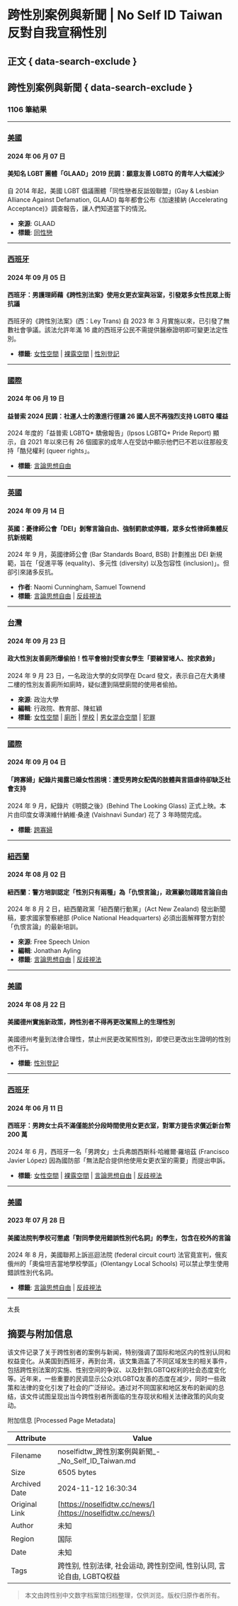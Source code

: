 # 跨性別案例與新聞 | No Self ID Taiwan 反對自我宣稱性別

## 正文 { data-search-exclude }


## 跨性別案例與新聞 { data-search-exclude }

### 1106 筆結果

---

### [美國](https://noselfidtw.cc/regions/%e7%be%8e%e5%9c%8b/)

#### 2024 年 06 月 07 日

#### 美知名 LGBT 團體「GLAAD」2019 民調：願意友善 LGBTQ 的青年人大幅減少

自 2014 年起，美國 LGBT 倡議團體「同性戀者反詆毁聯盟」(Gay & Lesbian Alliance Against Defamation, GLAAD) 每年都會公布《加速接納 (Accelerating Acceptance)》調查報告，讓人們知道當下的情況。

- **來源**: GLAAD
- **標籤**: [同性戀](https://noselfidtw.cc/tags/%e5%90%8c%e6%80%a7%e6%88%80/) 

---

### [西班牙](https://noselfidtw.cc/regions/%e8%a5%bf%e7%8f%ad%e7%89%99/)

#### 2024 年 09 月 05 日

#### 西班牙：男護理師藉《跨性別法案》使用女更衣室與浴室，引發眾多女性民眾上街抗議

西班牙的《跨性別法案》(西：Ley Trans) 自 2023 年 3 月實施以來，已引發了無數社會爭議。該法允許年滿 16 歲的西班牙公民不需提供醫療證明即可變更法定性別。

- **標籤**: [女性空間](https://noselfidtw.cc/tags/%e5%a5%b3%e6%80%a7%e7%a9%ba%e9%96%93/) | [裸露空間](https://noselfidtw.cc/tags/%e8%a3%b8%e9%9c%b2%e7%a9%ba%e9%96%93/) | [性別登記](https://noselfidtw.cc/tags/%e6%80%a7%e5%88%a5%e7%99%bb%e8%a8%98/)

---

### [國際](https://noselfidtw.cc/regions/%e5%9c%8b%e9%9a%9b/)

#### 2024 年 06 月 19 日

#### 益普索 2024 民調：社運人士的激進行徑讓 26 國人民不再強烈支持 LGBTQ 權益

2024 年度的「益普索 LGBTQ+ 驕傲報告」(Ipsos LGBTQ+ Pride Report) 顯示，自 2021 年以來已有 26 個國家的成年人在受訪中顯示他們已不若以往那般支持「酷兒權利 (queer rights」。

- **標籤**: [言論思想自由](https://noselfidtw.cc/tags/%e8%a8%80%e8%ab%96%e6%80%9d%e6%83%b3%e8%87%aa%e7%94%b1/) 

---

### [英國](https://noselfidtw.cc/regions/%e8%8b%b1%e5%9c%8b/)

#### 2024 年 09 月 14 日

#### 英國：憂律師公會「DEI」剝奪言論自由、強制罰款或停職，眾多女性律師集體反抗新規範

2024 年 9 月，英國律師公會 (Bar Standards Board, BSB) 計劃推出 DEI 新規範，旨在「促進平等 (equality)、多元性 (diversity) 以及包容性 (inclusion)」。但卻引來諸多反抗。

- **作者**: Naomi Cunningham, Samuel Townend
- **標籤**: [言論思想自由](https://noselfidtw.cc/tags/%e8%a8%80%e8%ab%96%e6%80%9d%e6%83%b3%e8%87%aa%e7%94%b1/) | [反歧視法](https://noselfidtw.cc/tags/%e5%8f%8d%e6%ad%a7%e8%a6%96%e6%b3%95/)

---

### [台灣](https://noselfidtw.cc/regions/%e5%8f%b0%e7%81%a3/)

#### 2024 年 09 月 23 日

#### 政大性別友善廁所爆偷拍！性平會檢討受害女學生「要練習堵人、按求救鈴」

2024 年 9 月 23 日，一名政治大學的女同學在 Dcard 發文，表示自己在大勇樓二樓的性別友善廁所如廁時，疑似遭到隔壁廁間的使用者偷拍。

- **來源**: 政治大學
- **編輯**: 行政院、教育部、陳虹穎
- **標籤**: [女性空間](https://noselfidtw.cc/tags/%e5%a5%b3%e6%80%a7%e7%a9%ba%e9%96%93/) | [廁所](https://noselfidtw.cc/tags/%e5%bb%81%e6%89%80/) | [學校](https://noselfidtw.cc/tags/%e5%ad%b8%e6%a0%a1/) | [男女混合空間](https://noselfidtw.cc/tags/%e7%94%b7%e5%a5%b3%e6%b7%b7%e5%90%88%e7%a9%ba%e9%96%93/) | [犯罪](https://noselfidtw.cc/tags/%e7%8a%af%e7%bd%aa/)

---

### [國際](https://noselfidtw.cc/regions/%e5%9c%8b%e9%9a%9b/)

#### 2024 年 09 月 04 日

#### 「跨寡婦」紀錄片揭露已婚女性困境：遭受男跨女配偶的肢體與言語虐待卻缺乏社會支持

2024 年 9 月，紀錄片《明鏡之後》(Behind The Looking Glass) 正式上映。本片由印度女導演維什納維·桑達 (Vaishnavi Sundar) 花了 3 年時間完成。

- **標籤**: [跨寡婦](https://noselfidtw.cc/tags/%e8%b7%a8%e5%af%a1%e5%a9%a6/)

---

### [紐西蘭](https://noselfidtw.cc/regions/%e7%b4%90%e8%a5%bf%e8%98%ad/)

#### 2024 年 08 月 02 日

#### 紐西蘭：警方培訓認定「性別只有兩種」為「仇恨言論」，政黨籲勿踐踏言論自由

2024 年 8 月 2 日，紐西蘭政黨「紐西蘭行動黨」(Act New Zealand) 發出新聞稿，要求國家警察總部 (Police National Headquarters) 必須出面解釋警方對於「仇恨言論」的最新培訓。

- **來源**: Free Speech Union
- **編輯**: Jonathan Ayling
- **標籤**: [言論思想自由](https://noselfidtw.cc/tags/%e8%a8%80%e8%ab%96%e6%80%9d%e6%83%b3%e8%87%aa%e7%94%b1/) | [反歧視法](https://noselfidtw.cc/tags/%e5%8f%8d%e6%ad%a7%e8%a6%96%e6%b3%95/)

---

### [美國](https://noselfidtw.cc/regions/%e7%be%8e%e5%9c%8b/)

#### 2024 年 08 月 22 日

#### 美國德州實施新政策，跨性別者不得再更改駕照上的生理性別

美國德州考量到法律合理性，禁止州民更改駕照性別，即使已更改出生證明的性別也不行。

- **標籤**: [性別登記](https://noselfidtw.cc/tags/%e6%80%a7%e5%88%a5%e7%99%bb%e8%a8%98/)

---

### [西班牙](https://noselfidtw.cc/regions/%e8%a5%bf%e7%8f%ad%e7%89%99/)

#### 2024 年 06 月 11 日

#### 西班牙：男跨女士兵不滿僅能於分段時間使用女更衣室，對軍方提告求償近新台幣 200 萬

2024 年 6 月，西班牙一名「男跨女」士兵弗朗西斯科·哈維爾·羅培茲 (Francisco Javier López) 因為國防部「無法配合提供他使用女更衣室的需要」而提出申訴。

- **標籤**: [女性空間](https://noselfidtw.cc/tags/%e5%a5%b3%e6%80%a7%e7%a9%ba%e9%96%93/) | [裸露空間](https://noselfidtw.cc/tags/%e8%a3%b8%e9%9c%b2%e7%a9%ba%e9%96%93/) | [言論思想自由](https://noselfidtw.cc/tags/%e8%a8%80%e8%ab%96%e6%80%9d%e6%83%b3%e8%87%aa%e7%94%b1/) | [反歧視法](https://noselfidtw.cc/tags/%e5%8f%8d%e6%ad%a7%e8%a6%96%e6%b3%95/)

---

### [美國](https://noselfidtw.cc/regions/%e7%be%8e%e5%9c%8b/)

#### 2023 年 07 月 28 日

#### 美國法院判學校可懲處「對同學使用錯誤性別代名詞」的學生，包含在校外的言論

2024 年 8 月，美國聯邦上訴巡迴法院 (federal circuit court) 法官竟宣判，俄亥俄州的「奧倫坦吉當地學校學區」(Olentangy Local Schools) 可以禁止學生使用錯誤性別代名詞。

- **標籤**: [言論思想自由](https://noselfidtw.cc/tags/%e8%a8%80%e8%ab%96%e6%80%9d%e6%83%b3%e8%87%aa%e7%94%b1/) | [反歧視法](https://noselfidtw.cc/tags/%e5%8f%8d%e6%ad%a7%e8%a6%96%e6%b3%95/) 

--- 

太長

## 摘要与附加信息

<!-- tcd_abstract -->
该文件记录了关于跨性别者的案例与新闻，特别强调了国际和地区内的性别认同和权益变化。从美国到西班牙，再到台湾，该文集涵盖了不同区域发生的相关事件，包括跨性别法案的实施、性别空间的争议、以及針對LGBTQ权利的社会态度变化等。近年来，一些重要的民调显示公众对LGBTQ友善的态度在减少，同时一些政策和法律的变化引发了社会的广泛辩论。通过对不同国家和地区发布的新闻的总结，该文件试图呈现出当今跨性别者所面临的生存现状和相关法律政策的风向变动。
<!-- tcd_abstract_end -->

附加信息 [Processed Page Metadata]

| Attribute       | Value                                  |
|-----------------|----------------------------------------|
| Filename        | noselfidtw_跨性別案例與新聞_-_No_Self_ID_Taiwan.md                             |
| Size            | 6505 bytes                           |
| Archived Date   | 2024-11-12 16:30:34                             |
| Original Link   | [https://noselfidtw.cc/news/](https://noselfidtw.cc/news/)                       |
| Author          | 未知                               |
| Region          | 国际                               |
| Date            | 未知                                 |
| Tags            | 跨性别, 性别法律, 社会运动, 跨性别空间, 性别认同, 言论自由, LGBTQ权益                                 |
>
> 本文由跨性别中文数字档案馆归档整理，仅供浏览。版权归原作者所有。
>